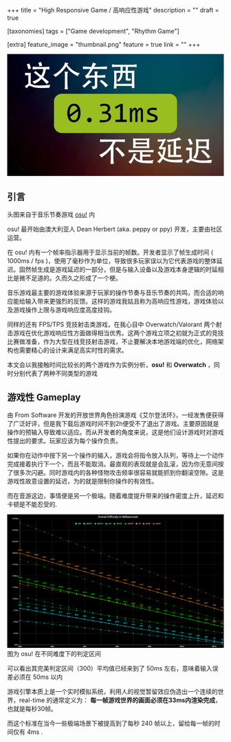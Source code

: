 +++
title = "High Responsive Game / 高响应性游戏"
description = ""
draft = true

[taxonomies]
tags = ["Game development", "Rhythm Game"]

[extra]
feature_image = "thumbnail.png"
feature = true
link = "" 
+++

![这个东西不是延迟](thumbnail.png)

## 引言

头图来自于音乐节奏游戏 [osu!](https://en.wikipedia.org/wiki/Osu!) 内

osu! 最开始由澳大利亚人 Dean Herbert (aka. peppy or ppy) 开发，主要由社区运营。

在 osu! 内有一个帧率指示器用于显示当前的帧数。开发者显示了帧生成时间 ( 1000ms / fps )，使用了毫秒作为单位，导致很多玩家误以为它代表游戏的整体延迟。固然帧生成是游戏延迟的一部分，但是与输入设备以及游戏本身逻辑的时延相比是微不足道的。久而久之形成了一个梗。

音乐游戏最主要的游戏体验来源于玩家的操作节奏与音乐节奏的共鸣，而合适的响应能给输入带来更强烈的反馈。这样的游戏我姑且称为高响应性游戏，游戏体验以及游戏操作上限与游戏响应度高度挂钩。

同样的还有 FPS/TPS 竞技射击类游戏，在我心目中 Overwatch/Valorant 两个射击游戏在优化游戏响应性方面做得相当优秀。这两个游戏立项之初就为正式的竞技比赛做准备，作为大型在线竞技射击游戏，不止要解决本地游戏端的优化，网络架构也需要精心的设计来满足高实时性的需求。

本文会以我接触时间比较长的两个游戏作为实例分析，**osu!** 和 **Overwatch** ，同时分别代表了两种不同类型的游戏

## 游戏性 Gameplay

由 From Software 开发的开放世界角色扮演游戏《艾尔登法环》，一经发售便获得了广泛好评，但是我下载后游戏时间不到2h便受不了退出了游戏。主要原因就是操作的预输入导致难以适应。而从开发者的角度来说，这是他们设计游戏时对游戏性提出的要求。玩家应该为每个操作负责。

如果你在动作中按下另一个操作的输入，游戏会将指令放入队列，等待上一个动作完成接着执行下一个，而且不能取消。最直观的表现就是会乱滚，因为你无意间按了很多次闪避。同时游戏内的各种怪物攻击频率很容易就能抓到你翻滚空隙。这是游戏性故意设置的延迟，为的就是限制你操作的有效性。

而在音游这边，事情便是另一个极端。随着难度提升带来的操作密度上升，延迟和卡顿是不能忍受的.

![osu od vs ms](osu-od-vs-ms.png)
图为 osu! 在不同难度下的判定区间

可以看出其完美判定区间（300）平均值已经来到了 50ms 左右，意味着输入误差必须在 50ms 以内

游戏引擎本质上是一个实时模拟系统，利用人的视觉暂留效应伪造出一个连续的世界，real-time 的通常定义为： **每一帧游戏世界的画面必须在33ms内渲染完成**，也就是每秒30帧。

而这个标准在当今一些极端场景下被提高到了每秒 240 帧以上，留给每一帧的时间仅有 4ms .

